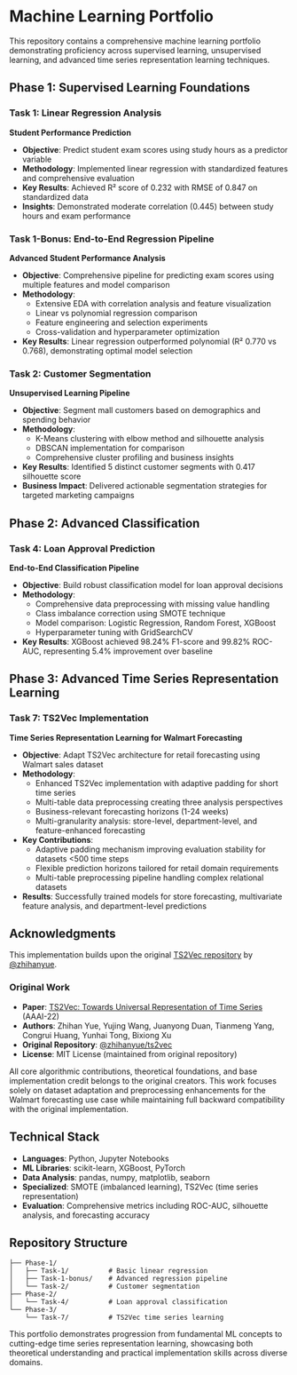 # Machine Learning Portfolio

This repository contains a comprehensive machine learning portfolio demonstrating proficiency across supervised learning, unsupervised learning, and advanced time series representation learning techniques.

## Phase 1: Supervised Learning Foundations

### Task 1: Linear Regression Analysis
**Student Performance Prediction**
- **Objective**: Predict student exam scores using study hours as a predictor variable
- **Methodology**: Implemented linear regression with standardized features and comprehensive evaluation
- **Key Results**: Achieved R² score of 0.232 with RMSE of 0.847 on standardized data
- **Insights**: Demonstrated moderate correlation (0.445) between study hours and exam performance

### Task 1-Bonus: End-to-End Regression Pipeline
**Advanced Student Performance Analysis**
- **Objective**: Comprehensive pipeline for predicting exam scores using multiple features and model comparison
- **Methodology**: 
  - Extensive EDA with correlation analysis and feature visualization
  - Linear vs polynomial regression comparison
  - Feature engineering and selection experiments
  - Cross-validation and hyperparameter optimization
- **Key Results**: Linear regression outperformed polynomial (R² 0.770 vs 0.768), demonstrating optimal model selection


### Task 2: Customer Segmentation
**Unsupervised Learning Pipeline**
- **Objective**: Segment mall customers based on demographics and spending behavior
- **Methodology**: 
  - K-Means clustering with elbow method and silhouette analysis
  - DBSCAN implementation for comparison
  - Comprehensive cluster profiling and business insights
- **Key Results**: Identified 5 distinct customer segments with 0.417 silhouette score
- **Business Impact**: Delivered actionable segmentation strategies for targeted marketing campaigns

## Phase 2: Advanced Classification

### Task 4: Loan Approval Prediction
**End-to-End Classification Pipeline**
- **Objective**: Build robust classification model for loan approval decisions
- **Methodology**:
  - Comprehensive data preprocessing with missing value handling
  - Class imbalance correction using SMOTE technique
  - Model comparison: Logistic Regression, Random Forest, XGBoost
  - Hyperparameter tuning with GridSearchCV
- **Key Results**: XGBoost achieved 98.24% F1-score and 99.82% ROC-AUC, representing 5.4% improvement over baseline


## Phase 3: Advanced Time Series Representation Learning

### Task 7: TS2Vec Implementation
**Time Series Representation Learning for Walmart Forecasting**
- **Objective**: Adapt TS2Vec architecture for retail forecasting using Walmart sales dataset
- **Methodology**:
  - Enhanced TS2Vec implementation with adaptive padding for short time series
  - Multi-table data preprocessing creating three analysis perspectives
  - Business-relevant forecasting horizons (1-24 weeks)
  - Multi-granularity analysis: store-level, department-level, and feature-enhanced forecasting
- **Key Contributions**:
  - Adaptive padding mechanism improving evaluation stability for datasets <500 time steps
  - Flexible prediction horizons tailored for retail domain requirements
  - Multi-table preprocessing pipeline handling complex relational datasets
- **Results**: Successfully trained models for store forecasting, multivariate feature analysis, and department-level predictions


## Acknowledgments

This implementation builds upon the original [TS2Vec repository](https://github.com/zhihanyue/ts2vec) by [@zhihanyue](https://github.com/zhihanyue).

### Original Work
- **Paper**: [TS2Vec: Towards Universal Representation of Time Series](https://arxiv.org/abs/2106.10466) (AAAI-22)
- **Authors**: Zhihan Yue, Yujing Wang, Juanyong Duan, Tianmeng Yang, Congrui Huang, Yunhai Tong, Bixiong Xu
- **Original Repository**: [@zhihanyue/ts2vec](https://github.com/zhihanyue/ts2vec)
- **License**: MIT License (maintained from original repository)

All core algorithmic contributions, theoretical foundations, and base implementation credit belongs to the original creators. This work focuses solely on dataset adaptation and preprocessing enhancements for the Walmart forecasting use case while maintaining full backward compatibility with the original implementation.

## Technical Stack

- **Languages**: Python, Jupyter Notebooks
- **ML Libraries**: scikit-learn, XGBoost, PyTorch
- **Data Analysis**: pandas, numpy, matplotlib, seaborn
- **Specialized**: SMOTE (imbalanced learning), TS2Vec (time series representation)
- **Evaluation**: Comprehensive metrics including ROC-AUC, silhouette analysis, and forecasting accuracy

## Repository Structure

```
├── Phase-1/
│   ├── Task-1/          # Basic linear regression
│   ├── Task-1-bonus/    # Advanced regression pipeline
│   └── Task-2/          # Customer segmentation
├── Phase-2/
│   └── Task-4/          # Loan approval classification
└── Phase-3/
    └── Task-7/          # TS2Vec time series learning
```

This portfolio demonstrates progression from fundamental ML concepts to cutting-edge time series representation learning, showcasing both theoretical understanding and practical implementation skills across diverse domains.
